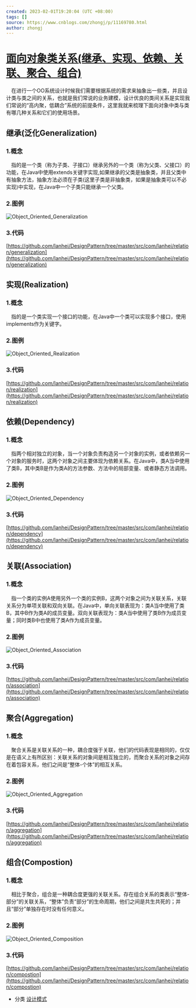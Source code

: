 ```yaml
---
created: 2023-02-01T19:20:04 (UTC +08:00)
tags: []
source: https://www.cnblogs.com/zhongj/p/11169780.html
author: zhongj
---
```


# [面向对象类关系(继承、实现、依赖、关联、聚合、组合)](https://www.cnblogs.com/zhongj/p/11169780.html)

 在进行一个OO系统设计时候我们需要根据系统的需求来抽象出一些类，并且设计类与类之间的关系，也就是我们常说的业务建模，设计优良的类间关系是实现我们常说的“高内聚，低耦合”系统的前提条件，这里我就来梳理下面向对象中类与类有哪几种关系和它们的使用场景。

## 继承(泛化Generalization)

### 1.概念

 指的是一个类（称为子类、子接口）继承另外的一个类（称为父类、父接口）的功能，在Java中使用extends关键字实现,如果继承的父类是抽象类，并且父类中有抽象方法，抽象方法必须在子类(这里子类是非抽象类，如果是抽象类可以不必实现)中实现，在Java中一个子类只能继承一个父类。

### 2.图例

![Object_Oriented_Generalization](https://gitee.com/mrbm868/graphic-bed/raw/master/img/Object_Oriented_Generalization.png)

### 3.代码

[https://github.com/lanhei/DesignPattern/tree/master/src/com/lanhei/relation/generalization](https://github.com/lanhei/DesignPattern/tree/master/src/com/lanhei/relation/generalization)

## 实现(Realization)

### 1.概念

 指的是一个类实现一个接口的功能，在Java中一个类可以实现多个接口，使用implements作为关键字。

### 2.图例

![Object_Oriented_Realization](https://gitee.com/mrbm868/graphic-bed/raw/master/img/Object_Oriented_Realization.png)

### 3.代码

[https://github.com/lanhei/DesignPattern/tree/master/src/com/lanhei/relation/realization](https://github.com/lanhei/DesignPattern/tree/master/src/com/lanhei/relation/realization)

## 依赖(Dependency)

### 1.概念

 指两个相对独立的对象，当一个对象负责构造另一个对象的实例，或者依赖另一个对象的服务时，这两个对象之间主要体现为依赖关系。在Java中，类A当中使用了类B，其中类B是作为类A的方法参数、方法中的局部变量、或者静态方法调用。

### 2.图例

![Object_Oriented_Dependency](https://gitee.com/mrbm868/graphic-bed/raw/master/img/Object_Oriented_Dependency.png)

### 3.代码

[https://github.com/lanhei/DesignPattern/tree/master/src/com/lanhei/relation/dependency](https://github.com/lanhei/DesignPattern/tree/master/src/com/lanhei/relation/dependency)

## 关联(Association)

### 1.概念

 指一个类的实例A使用另外一个类的实例B，这两个对象之间为关联关系，关联关系分为单项关联和双向关联。在Java中，单向关联表现为：类A当中使用了类B，其中B作为类A的成员变量。双向关联表现为：类A当中使用了类B作为成员变量；同时类B中也使用了类A作为成员变量。

### 2.图例

![Object_Oriented_Association](https://gitee.com/mrbm868/graphic-bed/raw/master/img/Object_Oriented_Association.png)

### 3.代码

[https://github.com/lanhei/DesignPattern/tree/master/src/com/lanhei/relation/association](https://github.com/lanhei/DesignPattern/tree/master/src/com/lanhei/relation/association)

## 聚合(Aggregation)

### 1.概念

 聚合关系是关联关系的一种，耦合度强于关联，他们的代码表现是相同的，仅仅是在语义上有所区别：关联关系的对象间是相互独立的，而聚合关系的对象之间存在着包容关系，他们之间是“整体-个体”的相互关系。

### 2.图例

![Object_Oriented_Aggregation](https://gitee.com/mrbm868/graphic-bed/raw/master/img/Object_Oriented_Aggregation.png)

### 3.代码

[https://github.com/lanhei/DesignPattern/tree/master/src/com/lanhei/relation/aggregation](https://github.com/lanhei/DesignPattern/tree/master/src/com/lanhei/relation/aggregation)

## 组合(Compostion)

### 1.概念

 相比于聚合，组合是一种耦合度更强的关联关系。存在组合关系的类表示“整体-部分”的关联关系，“整体”负责“部分”的生命周期，他们之间是共生共死的；并且“部分”单独存在时没有任何意义。

### 2.图例

![Object_Oriented_Composition](https://gitee.com/mrbm868/graphic-bed/raw/master/img/Object_Oriented_Composition.png)

### 3.代码

[https://github.com/lanhei/DesignPattern/tree/master/src/com/lanhei/relation/compostion](https://github.com/lanhei/DesignPattern/tree/master/src/com/lanhei/relation/compostion)

-   分类 [设计模式](https://www.cnblogs.com/zhongj/category/1498863.html)
